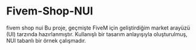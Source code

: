 # Fivem-Shop-NUI
fivem shop nui
Bu proje, geçmişte FiveM için geliştirdiğim market arayüzü (UI) tarzında hazırlanmıştır. Kullanışlı bir tasarım anlayışıyla oluşturulmuş, NUI tabanlı bir örnek çalışmadır.
